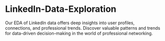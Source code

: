 # LinkedIn-Data-Exploration
Our EDA of LinkedIn data offers deep insights into user profiles, connections, and professional trends. Discover valuable patterns and trends for data-driven decision-making in the world of professional networking.
